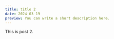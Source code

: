 ```yaml
---
title: title 2
date: 2024-03-19
preview: You can write a short description here.
---
```


This is post 2.
